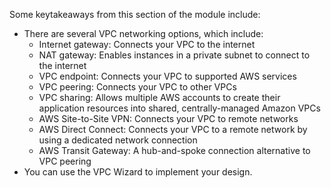 Some keytakeaways from this section of the module include:
- There are several VPC networking options, which include:
    - Internet gateway: Connects your VPC to the internet
    - NAT gateway: Enables instances in a private subnet to connect to the internet
    - VPC endpoint: Connects your VPC to supported AWS services
    - VPC peering: Connects your VPC to other VPCs
    - VPC sharing: Allows multiple AWS accounts to create their application resources into shared, centrally-managed Amazon VPCs
    - AWS Site-to-Site VPN: Connects your VPC to remote networks
    - AWS Direct Connect: Connects your VPC to a remote network by using a dedicated network connection
    - AWS Transit Gateway: A hub-and-spoke connection alternative to VPC peering
- You can use the VPC Wizard to implement your design.
